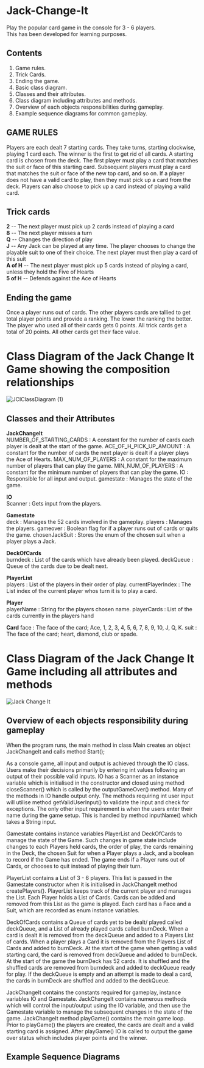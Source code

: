 # Jack-Change-It
Play the popular card game in the console for 3 - 6 players.  
This has been developed for learning purposes.

## Contents
1. Game rules.  
2. Trick Cards.  
3. Ending the game.  
4. Basic class diagram.  
5. Classes and their attributes.  
6. Class diagram including attributes and methods.  
7. Overview of each objects responsibilities during gameplay.  
8. Example sequence diagrams for common gameplay. 

## GAME RULES
Players are each dealt 7 starting cards. They take turns, starting clockwise, playing 1 card each. The winner is the first to get rid of all cards.
A starting card is chosen from the deck. The first player must play a card that matches the suit or face of this starting card.
Subsequent players must play a card that matches the suit or face of the new top card, and so on.
If a player does not have a valid card to play, then they must pick up a card from the deck. 
Players can also choose to pick up a card instead of playing a valid card.

## Trick cards
**2** -- The next player must pick up 2 cards instead of playing a card  
**8** -- The next player misses a turn  
**Q** -- Changes the direction of play  
**J** -- Any Jack can be played at any time. The player chooses to change the playable suit to one of their choice. The next player must then play a card of this suit  
**A of H** -- The next player must pick up 5 cards instead of playing a card, unless they hold the Five of Hearts  
**5 of H** -- Defends against the Ace of Hearts  

## Ending the game
Once a player runs out of cards. The other players cards are tallied to get total player points and provide a ranking. 
The lower the ranking the better. The player who used all of their cards gets 0 points.
All trick cards get a total of 20 points. All other cards get their face value.

# Class Diagram of the Jack Change It Game showing the composition relationships
![JCIClassDiagram (1)](https://user-images.githubusercontent.com/67584385/216286249-2d699e1c-61ec-42ff-bb35-2e427701a250.png)

## Classes and their Attributes
**JackChangeIt**  
NUMBER_OF_STARTING_CARDS : A constant for the number of cards each player is dealt at the start of the game.
ACE_OF_H_PICK_UP_AMOUNT : A constant for the number of cards the next player is dealt if a player plays the Ace of Hearts.
MAX_NUM_OF_PLAYERS : A constant for the maximum number of players that can play the game.
MIN_NUM_OF_PLAYERS : A constant for the minimum number of players that can play the game.
IO : Responsible for all input and output.
gamestate : Manages the state of the game.

**IO**  
Scanner : Gets input from the players.

**Gamestate**  
deck : Manages the 52 cards involved in the gameplay.
players : Manages the players.
gameover : Boolean flag for if a player runs out of cards or quits the game.
chosenJackSuit : Stores the enum of the chosen suit when a player plays a Jack.

**DeckOfCards**  
burndeck : List of the cards which have already been played.
deckQueue : Queue of the cards due to be dealt next.

**PlayerList**  
players : List of the players in their order of play.
currentPlayerIndex : The List index of the current player whos turn it is to play a card.

**Player**  
playerName : String for the players chosen name.
playerCards : List of the cards currently in the players hand

**Card**
face : The face of the card; Ace, 1, 2, 3, 4, 5, 6, 7, 8, 9, 10, J, Q, K.
suit : The face of the card; heart, diamond, club or spade.

# Class Diagram of the Jack Change It Game including all attributes and methods
![Jack Change It](https://user-images.githubusercontent.com/67584385/213870381-3e2f6a3c-c851-46af-bd27-6c039962bac0.png)

## Overview of each objects responsibility during gameplay
When the program runs, the main method in class Main creates an object JackChangeIt and calls method Start();

As a console game, all input and output is achieved through the IO class. Users make their decisions primarily by entering int values following an output of their possible valid inputs. IO has a Scanner as an instance variable which is initialised in the constructor and closed using method closeScanner() which is called by the outputGameOver() method. Many of the methods in IO handle output only. The methods requiring int user input will utilise method getValidUserInput() to validate the input and check for exceptions. The only other input requirement is when the users enter their name during the game setup. This is handled by method inputName() which takes a String input.

Gamestate contains instance variables PlayerList and DeckOfCards to manage the state of the Game. Such changes in game state include changes to each Players held cards, the order of play, the cards remaining in the Deck, the chosen Suit for when a Player plays a Jack, and a boolean to record if the Game has ended. The game ends if a Player runs out of Cards, or chooses to quit instead of playing their turn.

PlayerList contains a List of 3 - 6 players. This list is passed in the Gamestate constructor when it is initialised in JackChangeIt method createPlayers(). PlayerList keeps track of the current player and manages the List. Each Player holds a List of Cards. Cards can be added and removed from this List as the game is played. Each card has a Face and a Suit, which are recorded as enum instance variables.

DeckOfCards contains a Queue of cards yet to be dealt/ played called deckQueue, and a List of already played cards called burnDeck. When a card is dealt it is removed from the deckQueue and added to a Players List of cards. When a player plays a Card it is removed from the Players List of Cards and added to burnDeck. At the start of the game when getting a valid starting card, the card is removed from deckQueue and added to burnDeck. At the start of the game the burnDeck has 52 cards. It is shuffled and the shuffled cards are removed from burndeck and added to deckQueue ready for play. If the deckQueue is empty and an attempt is made to deal a card, the cards in burnDeck are shuffled and added to the deckQueue.


JackChangeIt contains the constants required for gameplay, instance variables IO and Gamestate. JackChangeIt contains numerous methods which will control the input/output using the IO variable, and then use the Gamestate variable to manage the subsequent changes in the state of the game. 
JackChangeIt method playGame() contains the main game loop. Prior to playGame() the players are created, the cards are dealt and a valid starting card is assigned. After playGame() IO is called to output the game over status which includes player points and the winner.

## Example Sequence Diagrams


